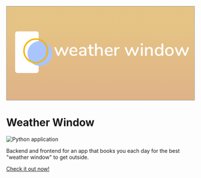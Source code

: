 ![GitHub Logo](/static/assets/images/logo-with-backing.png)

# Weather Window
![Python application](https://github.com/archydeberker/wildly-backend/workflows/Python%20application/badge.svg?branch=weather-window)

Backend and frontend for an app that books you each day for the best "weather window" to get outside.

[Check it out now!](https://weather-window-app.herokuapp.com)
